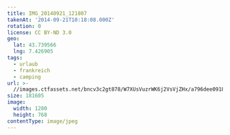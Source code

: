 ```yaml
---
title: IMG_20140921_121807
takenAt: '2014-09-21T10:18:08.000Z'
rotation: 0
license: CC BY-ND 3.0
geo:
  lat: 43.739566
  lng: 7.426905
tags:
  - urlaub
  - frankreich
  - camping
url: >-
  //images.ctfassets.net/bncv3c2gt878/W7XUsVuzrWK6j2VsVjZHx/a796dee09180f924ab21cdca6dd727c4/img_20140921_121807_27697162703_o
size: 181605
image:
  width: 1280
  height: 768
contentType: image/jpeg
---
```


